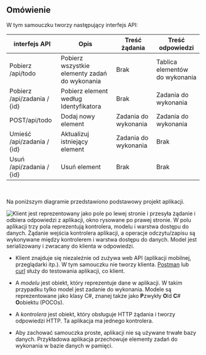 ## <a name="overview"></a>Omówienie

W tym samouczku tworzy następujący interfejs API:

|interfejs API | Opis | Treść żądania | Treść odpowiedzi |
|--- | ---- | ---- | ---- |
|Pobierz /api/todo | Pobierz wszystkie elementy zadań do wykonania | Brak | Tablica elementów do wykonania|
|Pobierz /api/zadania / {id} | Pobierz element według Identyfikatora | Brak | Zadania do wykonania|
|POST/api/todo | Dodaj nowy element | Zadania do wykonania | Zadania do wykonania |
|Umieść /api/zadania / {id} | Aktualizuj istniejący element &nbsp; | Zadania do wykonania | Brak |
|Usuń /api/zadania / {id} &nbsp; &nbsp; | Usuń element &nbsp; &nbsp; | Brak | Brak|

<br>

Na poniższym diagramie przedstawiono podstawowy projekt aplikacji.

![Klient jest reprezentowany jako pole po lewej stronie i przesyła żądanie i odbiera odpowiedzi z aplikacji, okno rysowane po prawej stronie. W polu aplikacji trzy pola reprezentują kontrolera, modelu i warstwa dostępu do danych. Żądanie wejścia kontrolera aplikacji, a operacje odczytu/zapisu są wykonywane między kontrolerem i warstwa dostępu do danych. Model jest serializowany i zwracany do klienta w odpowiedzi.](../../tutorials/first-web-api/_static/architecture.png)

* Klient znajduje się niezależnie od zużywa web API (aplikacji mobilnej, przeglądarki itp.). W tym samouczku nie tworzy klienta. [Postman](https://www.getpostman.com/) lub [curl](https://developer.apple.com/legacy/library/documentation/Darwin/Reference/ManPages/man1/curl.1.html) służy do testowania aplikacji, co klient.

* A *modelu* jest obiekt, który reprezentuje dane w aplikacji. W takim przypadku tylko model jest zadanie do wykonania. Modele są reprezentowane jako klasy C#, znanej także jako **P**zwykły **O**ld **C**# **O**obiektu (POCOs).

* A *kontrolera* jest obiekt, który obsługuje HTTP żądania i tworzy odpowiedzi HTTP. Ta aplikacja ma jednego kontrolera.

* Aby zachować samouczka proste, aplikacji nie są używane trwałe bazy danych. Przykładowa aplikacja przechowuje elementy zadań do wykonania w bazie danych w pamięci.
